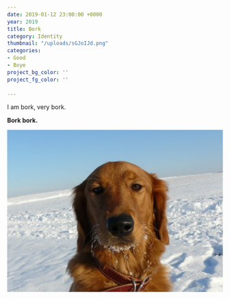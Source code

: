 ```yaml
---
date: 2019-01-12 23:00:00 +0000
year: 2019
title: Bork
category: Identity
thumbnail: "/uploads/sGJoIJd.png"
categories:
- Good
- Boye
project_bg_color: ''
project_fg_color: ''

---
```

I am bork, very bork.

**Bork bork.**

![bork](/uploads/sGJoIJd.png "Bork")